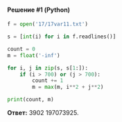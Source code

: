#### Решение #1 (Python)
```python
f = open('17/17var11.txt')

s = [int(i) for i in f.readlines()]

count = 0
m = float('-inf')

for i, j in zip(s, s[1:]):
	if (i > 700) or (j > 700):
		count += 1
		m = max(m, i**2 + j**2)

print(count, m)
```

**Ответ:** 3902 197073925.
